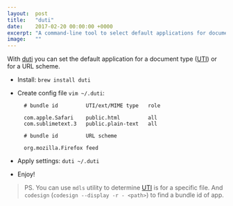 ```yaml
---
layout:  post
title:   "duti"
date:    2017-02-20 00:00:00 +0000
excerpt: "A command-line tool to select default applications for document types and URL schemes on Mac OS X"
image:   ""
---
```


With [duti] you can set the default application for a document type ([UTI]) or for a URL scheme.

- Install: `brew install duti`
- Create config file `vim ~/.duti`:

        # bundle id         UTI/ext/MIME type   role

        com.apple.Safari    public.html         all
        com.sublimetext.3   public.plain-text   all

        # bundle id         URL scheme

        org.mozilla.Firefox feed

- Apply settings: `duti ~/.duti`
- Enjoy!

> PS. You can use `mdls` utility to determine [UTI] is for a specific file.
> And `codesign` (`codesign --display -r - <path>`) to find a bundle id of app.

[duti]: http://duti.org
[UTI]: https://developer.apple.com/library/content/documentation/FileManagement/Conceptual/understanding_utis/understand_utis_intro/understand_utis_intro.html
[`mdls`]: https://developer.apple.com/legacy/library/documentation/Darwin/Reference/ManPages/man1/mdls.1.html

